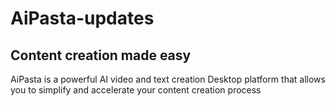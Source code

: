 # AiPasta-updates
## Content creation made easy
AiPasta is a powerful AI video and text creation Desktop platform that allows you to simplify and accelerate your content creation process
